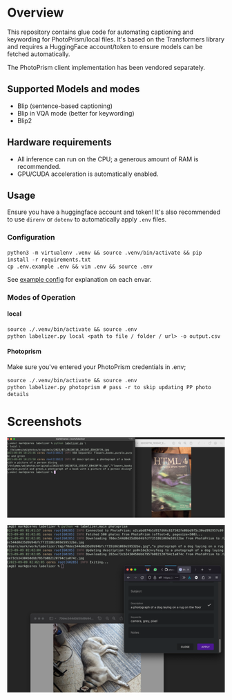
# Overview
This repository contains glue code for automating captioning and keywording for PhotoPrism/local files. It's based on the Transformers library and requires a HuggingFace account/token to ensure models can be fetched automatically.

The PhotoPrism client implementation has been vendored separately.

## Supported Models and modes
* Blip (sentence-based captioning)
* Blip in VQA mode (better for keywording)
* Blip2

## Hardware requirements
* All inference can run on the CPU; a generous amount of RAM is recommended.
* GPU/CUDA acceleration is automatically enabled.

## Usage
Ensure you have a huggingface account and token! It's also recommended to use `direnv` or `dotenv` to automatically apply `.env` files.

### Configuration
```
python3 -m virtualenv .venv && source .venv/bin/activate && pip install -r requirements.txt
cp .env.example .env && vim .env && source .env
```
See [example config](.env.example) for explanation on each envar.


### Modes of Operation

#### local
```
source ./.venv/bin/activate && source .env
python labelizer.py local <path to file / folder / url> -o output.csv
```


#### Photoprism
Make sure you've entered your PhotoPrism credentials in .env;

```
source ./.venv/bin/activate && source .env
python labelizer.py photoprism # pass -r to skip updating PP photo details
```

Screenshots
===========

![basics](docs/captions.png)


![photoprism](docs/photoprism.png)

